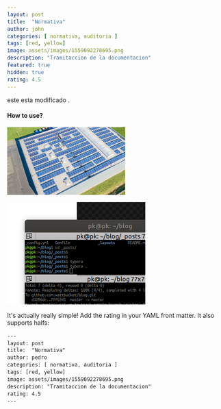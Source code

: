 ```yaml
---
layout: post
title:  "Normativa"
author: john
categories: [ normativa, auditoria ]
tags: [red, yellow]
image: assets/images/1559092278695.png
description: "Tramitaccion de la documentacion"
featured: true
hidden: true
rating: 4.5
---
```


este esta modificado .

#### How to use?

![1559092278695](../assets/images/1559092278695.png)

![1559087870976](assets/images/1559087870976.png)

It's actually really simple! Add the rating in your YAML front matter. It also supports halfs:

```html
---
layout: post
title:  "Normativa"
author: pedro
categories: [ normativa, auditoria ]
tags: [red, yellow]
image: assets/images/1559092278695.png
description: "Tramitaccion de la documentacion"
rating: 4.5
---
```
